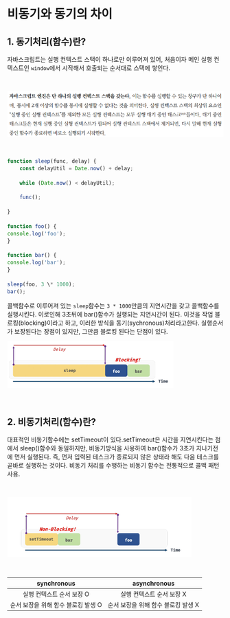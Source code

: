 # 비동기와 동기의 차이

## 1. 동기처리(함수)란?

자바스크립트는 실행 컨텍스트 스택이 하나로만 이루어져 있어, 처음이자 메인 실행 컨텍스트인 `window`에서 시작해서 호출되는 순서대로 스택에 쌓인다.

<br>

![single](./images/js_singleThread.png)

<br>

```javascript
function sleep(func, delay) {
	const delayUtil = Date.now() + delay;

    while (Date.now() < delayUtil);

    func();

}

function foo() {
console.log('foo');
}

function bar() {
console.log('bar');
}

sleep(foo, 3 \* 1000);
bar();

```

콜백함수로 이루어져 있는 `sleep`함수는 `3 * 1000`만큼의 지연시간을 갖고 콜백함수를
실행시킨다. 이로인해 3초뒤에 bar()함수가 실행되는 지연시간이 된다.
이것을 작업 블로킹(blocking)이라고 하고, 이러한 방식을 동기(sychronous)처리라고한다. 실행순서가 보장된다는 장점이 있지만, 그만큼 블로킹 된다는 단점이 있다.

![syncBlock](./images/sync_block.png)

<br>

## 2. 비동기처리(함수)란?

대표적인 비동기함수에는 setTimeout이 있다.setTimeout은 시간을 지연시킨다는 점에서 sleep()함수와 동일하지만, 비동기방식을 사용하여 bar()함수가 3초가 지나기전에 먼저 실행된다. 즉, 먼저 입력된 테스크가 종료되지 않은 상태라 해도 다음 테스크를 곧바로 실행하는 것이다. 비동기 처리를 수행하는 비동기 함수는 전통적으로 콜백 패턴 사용.

<br>

![asyncNon](./images/async_nonblock.png)

<br>

|             synchronous             |            asynchronous             |
| :---------------------------------: | :---------------------------------: |
|      실행 컨텍스트 순서 보장 O      |      실행 컨텍스트 순서 보장 X      |
| 순서 보장을 위해 함수 블로킹 발생 O | 순서 보장을 위해 함수 블로킹 발생 X |
